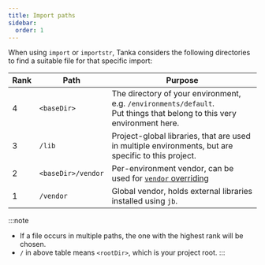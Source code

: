 ```yaml
---
title: Import paths
sidebar:
  order: 1
---
```


When using `import` or `importstr`, Tanka considers the following directories to
find a suitable file for that specific import:

| Rank | Path               | Purpose                                                                                                                      |
| ---- | ------------------ | ---------------------------------------------------------------------------------------------------------------------------- |
| 4    | `<baseDir>`        | The directory of your environment, e.g. `/environments/default`.<br /> Put things that belong to this very environment here. |
| 3    | `/lib`             | Project-global libraries, that are used in multiple environments, but are specific to this project.                          |
| 2    | `<baseDir>/vendor` | Per-environment vendor, can be used for [`vendor` overriding](/libraries/overriding#per-environment)                         |
| 1    | `/vendor`          | Global vendor, holds external libraries installed using `jb`.                                                                |

:::note

- If a file occurs in multiple paths, the one with the highest rank will be chosen.
- `/` in above table means `<rootDir>`, which is your project root.
  :::
